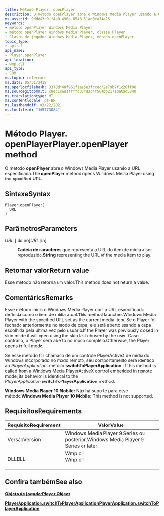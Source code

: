 ```yaml
---
title: Método Player. openPlayer
description: O método openPlayer abre o Windows Media Player usando a URL especificada. | Método Player. openPlayer
ms.assetid: 9ddd63c9-f4a0-490a-8543-51ad0fa74a26
keywords:
- método openPlayer Windows Media Player
- método openPlayer Windows Media Player, classe Player
- Classe de jogador Windows Media Player, método openPlayer
topic_type:
- apiref
api_name:
- Player.openPlayer
api_location:
- wmp.dll
api_type:
- COM
ms.topic: reference
ms.date: 05/31/2018
ms.openlocfilehash: 3378df48f961f1aa5e3fccec72e79b7f1c26ff08
ms.sourcegitcommit: c8ec1ded1ffffc364d3c4f560bb2171da0dc5040
ms.translationtype: MT
ms.contentlocale: pt-BR
ms.lasthandoff: 03/22/2021
ms.locfileid: "105773084"
---
```

# <a name="playeropenplayer-method"></a><span data-ttu-id="ad02d-107">Método Player. openPlayer</span><span class="sxs-lookup"><span data-stu-id="ad02d-107">Player.openPlayer method</span></span>

<span data-ttu-id="ad02d-108">O método **openPlayer** abre o Windows Media Player usando a URL especificada.</span><span class="sxs-lookup"><span data-stu-id="ad02d-108">The **openPlayer** method opens Windows Media Player using the specified URL.</span></span>

## <a name="syntax"></a><span data-ttu-id="ad02d-109">Sintaxe</span><span class="sxs-lookup"><span data-stu-id="ad02d-109">Syntax</span></span>


```JScript
Player.openPlayer(
  URL
)
```



## <a name="parameters"></a><span data-ttu-id="ad02d-110">Parâmetros</span><span class="sxs-lookup"><span data-stu-id="ad02d-110">Parameters</span></span>

<dl> <dt>

<span data-ttu-id="ad02d-111">*URL* \[ do no\]</span><span class="sxs-lookup"><span data-stu-id="ad02d-111">*URL* \[in\]</span></span>
</dt> <dd>

<span data-ttu-id="ad02d-112">**Cadeia de caracteres** que representa a URL do item de mídia a ser reproduzido.</span><span class="sxs-lookup"><span data-stu-id="ad02d-112">**String** representing the URL of the media item to play.</span></span>

</dd> </dl>

## <a name="return-value"></a><span data-ttu-id="ad02d-113">Retornar valor</span><span class="sxs-lookup"><span data-stu-id="ad02d-113">Return value</span></span>

<span data-ttu-id="ad02d-114">Esse método não retorna um valor.</span><span class="sxs-lookup"><span data-stu-id="ad02d-114">This method does not return a value.</span></span>

## <a name="remarks"></a><span data-ttu-id="ad02d-115">Comentários</span><span class="sxs-lookup"><span data-stu-id="ad02d-115">Remarks</span></span>

<span data-ttu-id="ad02d-116">Esse método inicia o Windows Media Player com a URL especificada definida como o item de mídia atual.</span><span class="sxs-lookup"><span data-stu-id="ad02d-116">This method launches Windows Media Player with the specified URL set as the current media item.</span></span> <span data-ttu-id="ad02d-117">Se o Player foi fechado anteriormente no modo de capa, ele será aberto usando a capa escolhida pela última vez pelo usuário.</span><span class="sxs-lookup"><span data-stu-id="ad02d-117">If the Player was previously closed in skin mode it will open using the skin last chosen by the user.</span></span> <span data-ttu-id="ad02d-118">Caso contrário, o Player será aberto no modo completo.</span><span class="sxs-lookup"><span data-stu-id="ad02d-118">Otherwise, the Player opens in full mode.</span></span>

<span data-ttu-id="ad02d-119">Se esse método for chamado de um controle PlayerActiveX de mídia do Windows incorporado no modo remoto, seu comportamento será idêntico ao *PlayerApplication*. método **switchToPlayerApplication** .</span><span class="sxs-lookup"><span data-stu-id="ad02d-119">If this method is called from a Windows Media PlayerActiveX control embedded in remote mode, its behavior is identical to the *PlayerApplication*.**switchToPlayerApplication** method.</span></span>

<span data-ttu-id="ad02d-120">**Windows Media Player 10 Mobile:** Não há suporte para esse método.</span><span class="sxs-lookup"><span data-stu-id="ad02d-120">**Windows Media Player 10 Mobile:** This method is not supported.</span></span>

## <a name="requirements"></a><span data-ttu-id="ad02d-121">Requisitos</span><span class="sxs-lookup"><span data-stu-id="ad02d-121">Requirements</span></span>



| <span data-ttu-id="ad02d-122">Requisito</span><span class="sxs-lookup"><span data-stu-id="ad02d-122">Requirement</span></span> | <span data-ttu-id="ad02d-123">Valor</span><span class="sxs-lookup"><span data-stu-id="ad02d-123">Value</span></span> |
|--------------------|------------------------------------------------------------------------------------|
| <span data-ttu-id="ad02d-124">Versão</span><span class="sxs-lookup"><span data-stu-id="ad02d-124">Version</span></span><br/> | <span data-ttu-id="ad02d-125">Windows Media Player 9 Series ou posterior.</span><span class="sxs-lookup"><span data-stu-id="ad02d-125">Windows Media Player 9 Series or later.</span></span><br/>                                 |
| <span data-ttu-id="ad02d-126">DLL</span><span class="sxs-lookup"><span data-stu-id="ad02d-126">DLL</span></span><br/>     | <dl> <span data-ttu-id="ad02d-127"><dt>Wmp.dll</dt></span><span class="sxs-lookup"><span data-stu-id="ad02d-127"><dt>Wmp.dll</dt></span></span> </dl> |



## <a name="see-also"></a><span data-ttu-id="ad02d-128">Confira também</span><span class="sxs-lookup"><span data-stu-id="ad02d-128">See also</span></span>

<dl> <dt>

[<span data-ttu-id="ad02d-129">**Objeto de jogador**</span><span class="sxs-lookup"><span data-stu-id="ad02d-129">**Player Object**</span></span>](player-object.md)
</dt> <dt>

[<span data-ttu-id="ad02d-130">**PlayerApplication.switchToPlayerApplication**</span><span class="sxs-lookup"><span data-stu-id="ad02d-130">**PlayerApplication.switchToPlayerApplication**</span></span>](playerapplication-switchtoplayerapplication.md)
</dt> </dl>

 

 





